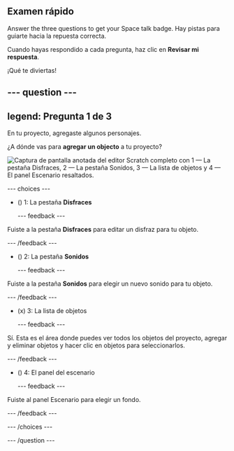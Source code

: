 ## Examen rápido

Answer the three questions to get your Space talk badge. Hay pistas para guiarte hacia la repuesta correcta.

Cuando hayas respondido a cada pregunta, haz clic en **Revisar mi respuesta**.

¡Qué te diviertas!

--- question ---
---
legend: Pregunta 1 de 3
---

En tu proyecto, agregaste algunos personajes.

¿A dónde vas para **agregar un objecto** a tu proyecto?

![Captura de pantalla anotada del editor Scratch completo con 1 — La pestaña Disfraces, 2 — La pestaña Sonidos, 3 — La lista de objetos y 4 — El panel Escenario resaltados.](images/question1.png)

--- choices ---

- () 1: La pestaña **Disfraces**

  --- feedback ---

Fuiste a la pestaña **Disfraces** para editar un disfraz para tu objeto.

  --- /feedback ---

- () 2: La pestaña **Sonidos**

  --- feedback ---

Fuiste a la pestaña **Sonidos** para elegir un nuevo sonido para tu objeto.

  --- /feedback ---

- (x) 3: La lista de objetos

  --- feedback ---

Sí. Esta es el área donde puedes ver todos los objetos del proyecto, agregar y eliminar objetos y hacer clic en objetos para seleccionarlos.

  --- /feedback ---

- () 4: El panel del escenario

  --- feedback ---

Fuiste al panel Escenario para elegir un fondo.

  --- /feedback ---

--- /choices ---

--- /question ---

